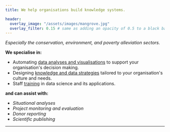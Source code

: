 ```yaml
---
title: We help organisations build knowledge systems.

header:
  overlay_image: "/assets/images/mangrove.jpg"
  overlay_filter: 0.15 # same as adding an opacity of 0.5 to a black background
---
```

 
*Especially the conservation, environment, and poverty alleviation sectors.*

**We specialise in:**

- Automating [data analyses and visualisations](analysis_visualisation.md) to support your organisation's decision making.
- Designing [knowledge and data strategies](knowledge.md) tailored to your organisation's culture and needs.
- Staff [training](training.md) in data science and its applications.

**and can assist with:**

- *Situational analyses*
- *Project monitoring and evaluation*
- *Donor reporting*
- *Scientific publishing*


----







